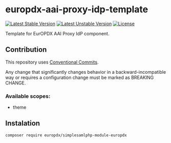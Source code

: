 # europdx-aai-proxy-idp-template

[![Latest Stable Version](https://poser.pugx.org/europdx/simplesamlphp-module-europdx/v/stable)](https://packagist.org/packages/europdx/simplesamlphp-module-europdx)
[![Latest Unstable Version](https://poser.pugx.org/europdx/simplesamlphp-module-europdx/v/unstable)](https://packagist.org/packages/europdx/simplesamlphp-module-europdx)
[![License](https://poser.pugx.org/europdx/simplesamlphp-module-europdx/license)](https://packagist.org/packages/europdx/simplesamlphp-module-europdx)

Template for EurOPDX AAI Proxy IdP component.

## Contribution

This repository uses [Conventional Commits](https://www.npmjs.com/package/@commitlint/config-conventional).

Any change that significantly changes behavior in a backward-incompatible way or requires a configuration change must be marked as BREAKING CHANGE.

### Available scopes:
* theme

## Instalation
`composer require europdx/simplesamlphp-module-europdx`